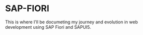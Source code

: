 # SAP-FIORI

This is where I'll be documeting my journey and evolution in web development using SAP Fiori and SAPUI5.
